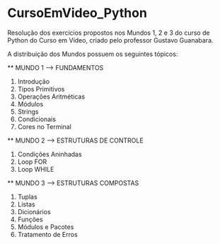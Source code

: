 # CursoEmVideo_Python
 Resolução dos exercícios propostos nos Mundos 1, 2 e 3 do curso de Python do Curso em Vídeo, criado pelo professor Gustavo Guanabara.

 A distribuição dos Mundos possuem os seguintes tópicos:

 ** MUNDO 1 --> FUNDAMENTOS

 1. Introdução
 2. Tipos Primitivos
 3. Operações Aritméticas
 4. Módulos
 5. Strings
 6. Condicionais
 7. Cores no Terminal

 ** MUNDO 2 --> ESTRUTURAS DE CONTROLE

 1. Condições Aninhadas
 2. Loop FOR
 3. Loop WHILE
 
 ** MUNDO 3 --> ESTRUTURAS COMPOSTAS

 1. Tuplas
 2. Listas
 3. Dicionários
 4. Funções
 5. Módulos e Pacotes
 6. Tratamento de Erros
